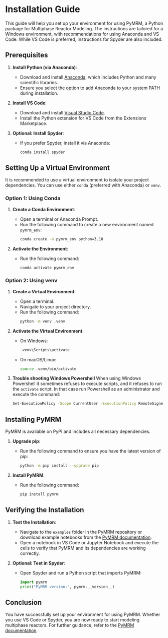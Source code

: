 # Installation Guide

This guide will help you set up your environment for using PyMRM, a Python package for Multiphase Reactor Modeling. The instructions are tailored for a Windows environment, with recommendations for using Anaconda and VS Code. While VS Code is preferred, instructions for Spyder are also included.

## Prerequisites

1. **Install Python (via Anaconda)**:
   - Download and install [Anaconda](https://www.anaconda.com/products/distribution), which includes Python and many scientific libraries.
   - Ensure you select the option to add Anaconda to your system PATH during installation.

2. **Install VS Code**:
   - Download and install [Visual Studio Code](https://code.visualstudio.com/).
   - Install the Python extension for VS Code from the Extensions Marketplace.

3. **Optional: Install Spyder**:
   - If you prefer Spyder, install it via Anaconda:
     ```sh
     conda install spyder
     ```

## Setting Up a Virtual Environment

It is recommended to use a virtual environment to isolate your project dependencies. You can use either `conda` (preferred with Anaconda) or `venv`.

### Option 1: Using Conda

1. **Create a Conda Environment**:
   - Open a terminal or Anaconda Prompt.
   - Run the following command to create a new environment named `pymrm_env`:
     ```sh
     conda create -n pymrm_env python=3.10
     ```

2. **Activate the Environment**:
   - Run the following command:
     ```sh
     conda activate pymrm_env
     ```

### Option 2: Using venv

1. **Create a Virtual Environment**:
   - Open a terminal.
   - Navigate to your project directory.
   - Run the following command:
     ```sh
     python -m venv .venv
     ```

2. **Activate the Virtual Environment**:
   - On Windows:
     ```sh
     .venv\Scripts\activate
     ```
   - On macOS/Linux:
     ```sh
     source .venv/bin/activate
     ```

3. **Trouble shooting Windows Powershell**
   When using Windows Powershell it sometimes refuses to execute scripts, and it refuses to run the `activate` script. In that case run Powershell as an administrator and execute the command:
   ```sh
   Set-ExecutionPolicy -Scope CurrentUser -ExecutionPolicy RemoteSigned
   ```

## Installing PyMRM

PyMRM is available on PyPI and includes all necessary dependencies.

1. **Upgrade pip**:
   - Run the following command to ensure you have the latest version of pip:
     ```sh
     python -m pip install --upgrade pip
     ```

2. **Install PyMRM**:
   - Run the following command:
     ```sh
     pip install pymrm
     ```

## Verifying the Installation

1. **Test the Installation**:
   - Navigate to the `examples` folder in the PyMRM repository or download example notebooks from the [PyMRM documentation](https://multiscale-modelling-multiphase-flows.github.io/pymrm-book).
   - Open a notebook in VS Code or Jupyter Notebook and execute the cells to verify that PyMRM and its dependencies are working correctly.

2. **Optional: Test in Spyder**:
   - Open Spyder and run a Python script that imports PyMRM:
     ```python
     import pymrm
     print("PyMRM version:", pymrm.__version__)
     ```

## Conclusion

You have successfully set up your environment for using PyMRM. Whether you use VS Code or Spyder, you are now ready to start modeling multiphase reactors. For further guidance, refer to the [PyMRM documentation](https://multiscale-modelling-multiphase-flows.github.io/pymrm-book).
